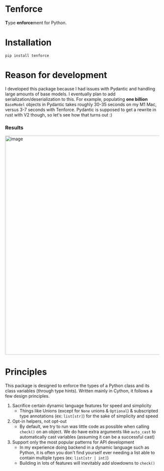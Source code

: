 # Tenforce

**T**ype **enforce**ment for Python.

# Installation
`pip install tenforce`

# Reason for development

I developed this package because I had issues with Pydantic and handling large amounts of base models. I eventually
plan to add serialization/deserialization to this. For example, populating **one billion** `BaseModel` objects in
Pydantic takes roughly 30-35 seconds on my M1 Mac, versus 3-7 seconds with Tenforce. Pydantic is supposed to get a 
rewrite in rust with V2 though, so let's see how that turns out :)

### Results
<img width="713" alt="image" src="https://github.com/hlafaille/tenforce/assets/5008650/6b6b625a-d46e-40e1-841c-f285d99373a2">

# Principles

This package is designed to enforce the types of a Python class and its class variables (through type hints). Written
mainly in Cython, it follows a few design principles.

1. Sacrifice certain dynamic language features for speed and simplicity
    * Things like Unions (except for `None` unions & `Optional`) & subscripted type annotations (ex: `list[str]`) for the sake of simplicity and speed
2. Opt-in helpers, not opt-out
    * By default, we try to run was little code as possible when calling `check()` on an object. We do have extra arguments
      like `auto_cast` to automatically cast variables (assuming it can be a successful cast)
3. Support only the most popular patterns for API development
   * In my experience doing backend in a dynamic language such as Python, it is often you don't find yourself ever needing 
      a list able to contain multiple types (ex: `list[str | int]`)
   * Building in lots of features will inevitably add slowdowns to `check()`

